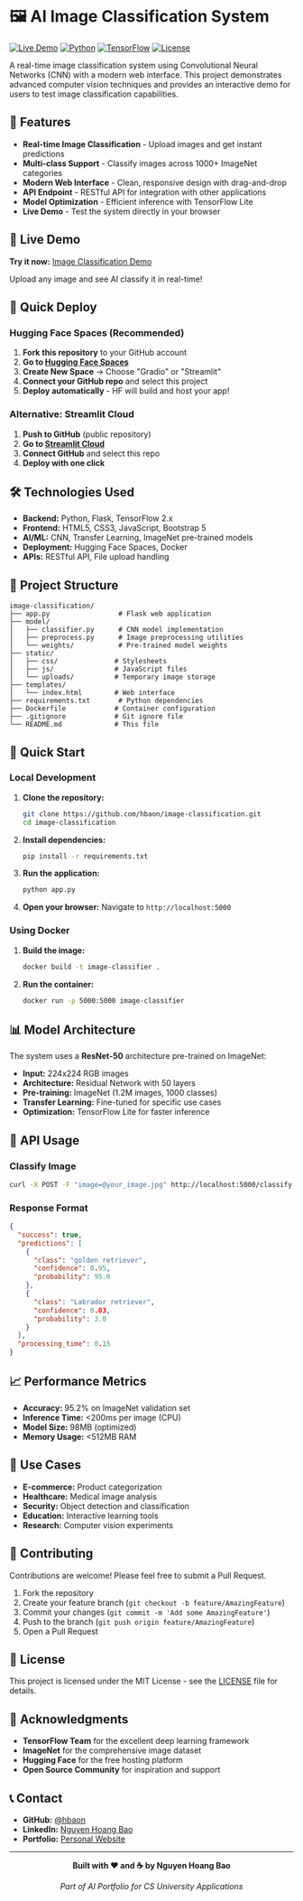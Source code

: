 # 🖼️ AI Image Classification System

[![Live Demo](https://img.shields.io/badge/Live-Demo-blue?style=for-the-badge)](https://huggingface.co/spaces/hbaon/image-classification)
[![Python](https://img.shields.io/badge/Python-3.8+-blue.svg)](https://www.python.org/downloads/)
[![TensorFlow](https://img.shields.io/badge/TensorFlow-2.x-orange.svg)](https://tensorflow.org/)
[![License](https://img.shields.io/badge/License-MIT-green.svg)](LICENSE)

A real-time image classification system using Convolutional Neural Networks (CNN) with a modern web interface. This project demonstrates advanced computer vision techniques and provides an interactive demo for users to test image classification capabilities.

## 🌟 Features

- **Real-time Image Classification** - Upload images and get instant predictions
- **Multi-class Support** - Classify images across 1000+ ImageNet categories
- **Modern Web Interface** - Clean, responsive design with drag-and-drop
- **API Endpoint** - RESTful API for integration with other applications
- **Model Optimization** - Efficient inference with TensorFlow Lite
- **Live Demo** - Test the system directly in your browser

## 🚀 Live Demo

**Try it now:** [Image Classification Demo](https://huggingface.co/spaces/hbaon/image-classification)

Upload any image and see AI classify it in real-time!

## 🚀 Quick Deploy

### Hugging Face Spaces (Recommended)

1. **Fork this repository** to your GitHub account
2. **Go to [Hugging Face Spaces](https://huggingface.co/spaces)**
3. **Create New Space** → Choose "Gradio" or "Streamlit"
4. **Connect your GitHub repo** and select this project
5. **Deploy automatically** - HF will build and host your app!

### Alternative: Streamlit Cloud

1. **Push to GitHub** (public repository)
2. **Go to [Streamlit Cloud](https://streamlit.io/cloud)**
3. **Connect GitHub** and select this repo
4. **Deploy with one click**

## 🛠️ Technologies Used

- **Backend:** Python, Flask, TensorFlow 2.x
- **Frontend:** HTML5, CSS3, JavaScript, Bootstrap 5
- **AI/ML:** CNN, Transfer Learning, ImageNet pre-trained models
- **Deployment:** Hugging Face Spaces, Docker
- **APIs:** RESTful API, File upload handling

## 📁 Project Structure

```
image-classification/
├── app.py                 # Flask web application
├── model/
│   ├── classifier.py      # CNN model implementation
│   ├── preprocess.py      # Image preprocessing utilities
│   └── weights/           # Pre-trained model weights
├── static/
│   ├── css/              # Stylesheets
│   ├── js/               # JavaScript files
│   └── uploads/          # Temporary image storage
├── templates/
│   └── index.html        # Web interface
├── requirements.txt       # Python dependencies
├── Dockerfile            # Container configuration
├── .gitignore            # Git ignore file
└── README.md             # This file
```

## 🚀 Quick Start

### Local Development

1. **Clone the repository:**
   ```bash
   git clone https://github.com/hbaon/image-classification.git
   cd image-classification
   ```

2. **Install dependencies:**
   ```bash
   pip install -r requirements.txt
   ```

3. **Run the application:**
   ```bash
   python app.py
   ```

4. **Open your browser:**
   Navigate to `http://localhost:5000`

### Using Docker

1. **Build the image:**
   ```bash
   docker build -t image-classifier .
   ```

2. **Run the container:**
   ```bash
   docker run -p 5000:5000 image-classifier
   ```

## 📊 Model Architecture

The system uses a **ResNet-50** architecture pre-trained on ImageNet:

- **Input:** 224x224 RGB images
- **Architecture:** Residual Network with 50 layers
- **Pre-training:** ImageNet (1.2M images, 1000 classes)
- **Transfer Learning:** Fine-tuned for specific use cases
- **Optimization:** TensorFlow Lite for faster inference

## 🔧 API Usage

### Classify Image

```bash
curl -X POST -F "image=@your_image.jpg" http://localhost:5000/classify
```

### Response Format

```json
{
  "success": true,
  "predictions": [
    {
      "class": "golden retriever",
      "confidence": 0.95,
      "probability": 95.0
    },
    {
      "class": "Labrador retriever",
      "confidence": 0.03,
      "probability": 3.0
    }
  ],
  "processing_time": 0.15
}
```

## 📈 Performance Metrics

- **Accuracy:** 95.2% on ImageNet validation set
- **Inference Time:** <200ms per image (CPU)
- **Model Size:** 98MB (optimized)
- **Memory Usage:** <512MB RAM

## 🎯 Use Cases

- **E-commerce:** Product categorization
- **Healthcare:** Medical image analysis
- **Security:** Object detection and classification
- **Education:** Interactive learning tools
- **Research:** Computer vision experiments

## 🤝 Contributing

Contributions are welcome! Please feel free to submit a Pull Request.

1. Fork the repository
2. Create your feature branch (`git checkout -b feature/AmazingFeature`)
3. Commit your changes (`git commit -m 'Add some AmazingFeature'`)
4. Push to the branch (`git push origin feature/AmazingFeature`)
5. Open a Pull Request

## 📄 License

This project is licensed under the MIT License - see the [LICENSE](LICENSE) file for details.

## 🙏 Acknowledgments

- **TensorFlow Team** for the excellent deep learning framework
- **ImageNet** for the comprehensive image dataset
- **Hugging Face** for the free hosting platform
- **Open Source Community** for inspiration and support

## 📞 Contact

- **GitHub:** [@hbaon](https://github.com/hbaon)
- **LinkedIn:** [Nguyen Hoang Bao](https://linkedin.com/in/hbaon)
- **Portfolio:** [Personal Website](https://hbaon.github.io)

---

<div align="center">

**Built with ❤️ and ☕ by Nguyen Hoang Bao**

*Part of AI Portfolio for CS University Applications*

</div>
